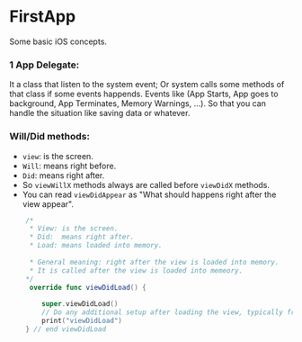 # FirstApp
Some basic iOS concepts. 

### 1 App Delegate:
It a class that listen to the system event; Or system calls some methods of that class if some events happends.
Events like (App Starts, App goes to background, App Terminates, Memory Warnings, ...). So that you can handle the situation like saving data or whatever.

### Will/Did methods:
- `view`: is the screen.
- `Will`: means right before.
- `Did`: means right after.
- So `viewWillX` methods always are called before `viewDidX` methods.
- You can read `viewDidAppear` as "What should happens right after the view appear".
```swift
    /*
     * View: is the screen.
     * Did:  means right after.
     * Load: means loaded into memory.
     
     * General meaning: right after the view is loaded into memory.
     * It is called after the view is loaded into memeory.
    */
     override func viewDidLoad() {
     
        super.viewDidLoad()
        // Do any additional setup after loading the view, typically from a nib.
        print("viewDidLoad")   
    } // end viewDidLoad
```
